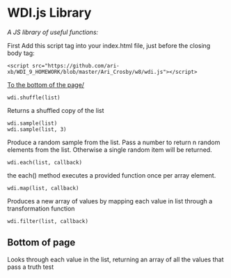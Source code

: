 # WDI.js Library

_A JS library of useful functions:_

First Add this script tag into your index.html file, just before the closing body tag:
```
<script src="https://github.com/ari-xb/WDI_9_HOMEWORK/blob/master/Ari_Crosby/w8/wdi.js"></script>
```
[To the bottom of the page\/](#bott)

```
wdi.shuffle(list)
```

Returns a shuffled copy of the list

```
wdi.sample(list)
wdi.sample(list, 3)
```

Produce a random sample from the list. Pass a number to return n random elements from the list. Otherwise a single random item will be returned.

```
wdi.each(list, callback)
```

the each() method executes a provided function once per array element.

```
wdi.map(list, callback)
```

Produces a new array of values by mapping each value in list through a transformation function

```
wdi.filter(list, callback)
```
## Bottom of page<a name="bott"></a>
Looks through each value in the list, returning an array of all the values that pass a truth test
